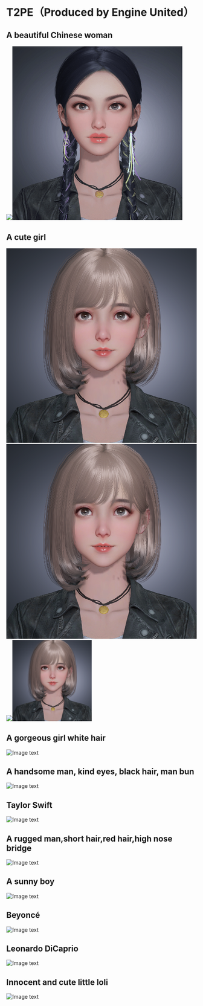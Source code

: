 # T2PE（Produced by Engine United）
## A beautiful Chinese woman  
<img src="https://github.com/lizhipeng789/T2PE/blob/main/gif3/A_beautiful_Chinese_woman.gif" width="450px"><img src="https://github.com/lizhipeng789/T2PE/blob/main/png2/A_beautiful_Chinese_woman%2013.png" width="450px"> 
## A cute girl   
![Image text](https://github.com/lizhipeng789/T2PE/blob/main/A%20cute%20girl%200.png) ![Image text](https://github.com/lizhipeng789/T2PE/blob/main/A%20cute%20girl%200.png)    
<img src="https://github.com/lizhipeng789/T2PE/blob/main/GIF_/A%20gorgeous%20girl%20white%20hair.gif" width="210px"><img src="https://github.com/lizhipeng789/T2PE/blob/main/A%20cute%20girl%200.png" width="210px">
## A gorgeous girl white hair  
![Image text](https://github.com/lizhipeng789/T2PE/blob/main/GIF_/A%20gorgeous%20girl%20white%20hair.gif)  
## A handsome man, kind eyes, black hair, man bun   
![Image text](https://github.com/lizhipeng789/T2PE/blob/main/GIF_/A%20handsome%20man%2C%20kind%20eyes%2C%20black%20hair%2C%20man%20bun.gif)  
## Taylor Swift  
![Image text](https://github.com/lizhipeng789/T2PE/blob/main/GIF_/Taylor%20Swift.gif)  
## A rugged man,short hair,red hair,high nose bridge  
![Image text](https://github.com/lizhipeng789/T2PE/blob/main/GIF_/A%20rugged%20man%2C%20short%20hair%2C%20red%20hair%2C%20high%20nose%20bridge.gif)  
## A sunny boy  
![Image text](https://github.com/lizhipeng789/T2PE/blob/main/GIF_/A%20sunny%20boy.gif)  
## Beyoncé  
![Image text](https://github.com/lizhipeng789/T2PE/blob/main/GIF_/Beyonc%C3%A9.gif)  
## Leonardo DiCaprio  
![Image text](https://github.com/lizhipeng789/T2PE/blob/main/GIF_/Leonardo%20DiCaprio.gif)  
## Innocent and  cute little loli  
![Image text](https://github.com/lizhipeng789/T2PE/blob/main/GIF_/Innocent%20and%20%20cute%20little%20loli.gif)  

